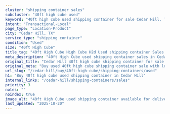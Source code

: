 ```yaml
---
cluster: "shipping container sales"
subcluster: "40ft high cube used"
keyword: "40ft high cube used shipping container for sale Cedar Hill, TX"
intent: "Transactional-Local"
page_type: "Location-Product"
city: "Cedar Hill, TX"
service_type: "shipping container"
condition: "Used"
size: "40ft High Cube"
title_tag: "40ft High Cube High Cube H2d Used shipping container Sales in Cedar Hill | LC Container"
meta_description: "40ft High Cube used shipping container sales in Cedar Hill. High cube containers with extra height. Fast delivery, competitive pricing. Serving shipping containers area. Quote ID: MQ0. Call (214) 524-4168 for your free quote today."
original_title: "Cedar Hill 40ft high cube shipping container for sale | LC"
original_meta: "Buy used 40ft high cube shipping container sale with local delivery in Cedar Hill, TX. LC Container — local Since 2003. Request a fast quote today."
url_slug: "/cedar-hill/buy/40ft-high-cube/shipping-containers/used"
h1: "Buy 40ft high cube used shipping container in Cedar Hill"
internal_links: "/cedar-hill/shipping-containers/sales"
priority: 3
notes: ""
noindex: true
image_alt: "40ft High Cube used shipping container available for delivery in Cedar Hill"
last_updated: "2025-10-20"
---
```


<!-- TODO: Add unique city/inventory copy, images, and internal links here. -->
